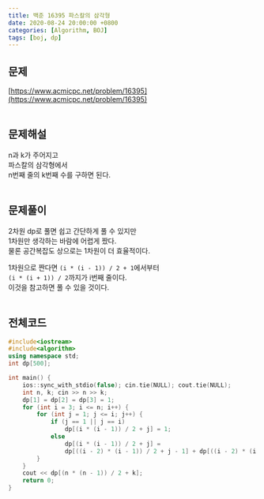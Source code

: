 ```yaml
---
title: 백준 16395 파스칼의 삼각형
date: 2020-08-24 20:00:00 +0800
categories: [Algorithm, BOJ]
tags: [boj, dp]
---
```


## 문제
[https://www.acmicpc.net/problem/16395](https://www.acmicpc.net/problem/16395)  
<br>

## 문제해설  
n과 k가 주어지고  
파스칼의 삼각형에서  
n번째 줄의 k번째 수를 구하면 된다.  
<br>

## 문제풀이  
2차원 dp로 풀면 쉽고 간단하게 풀 수 있지만  
1차원만 생각하는 바람에 어렵게 짰다.  
물론 공간복잡도 상으로는 1차원이 더 효율적이다.  

1차원으로 짠다면 `(i * (i - 1)) / 2 + 1`에서부터  
`(i * (i + 1)) / 2`까지가 i번째 줄이다.  
이것을 참고하면 풀 수 있을 것이다.  
<br>


## 전체코드
```c++
#include<iostream>
#include<algorithm>
using namespace std;
int dp[500];

int main() {
	ios::sync_with_stdio(false); cin.tie(NULL); cout.tie(NULL);
	int n, k; cin >> n >> k;
	dp[1] = dp[2] = dp[3] = 1;
	for (int i = 3; i <= n; i++) {
		for (int j = 1; j <= i; j++) {
			if (j == 1 || j == i)
				dp[(i * (i - 1)) / 2 + j] = 1;
			else
				dp[(i * (i - 1)) / 2 + j] = 
				dp[((i - 2) * (i - 1)) / 2 + j - 1] + dp[((i - 2) * (i - 1)) / 2 + j];
		}
	}
	cout << dp[(n * (n - 1)) / 2 + k];
	return 0;
}
```